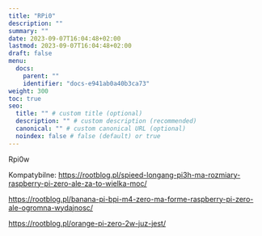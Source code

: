 ```yaml
---
title: "RPi0"
description: ""
summary: ""
date: 2023-09-07T16:04:48+02:00
lastmod: 2023-09-07T16:04:48+02:00
draft: false
menu:
  docs:
    parent: ""
    identifier: "docs-e941ab0a40b3ca73"
weight: 300
toc: true
seo:
  title: "" # custom title (optional)
  description: "" # custom description (recommended)
  canonical: "" # custom canonical URL (optional)
  noindex: false # false (default) or true
---
```


Rpi0w

Kompatybilne:
https://rootblog.pl/spieed-longang-pi3h-ma-rozmiary-raspberry-pi-zero-ale-za-to-wielka-moc/

https://rootblog.pl/banana-pi-bpi-m4-zero-ma-forme-raspberry-pi-zero-ale-ogromna-wydajnosc/

https://rootblog.pl/orange-pi-zero-2w-juz-jest/
